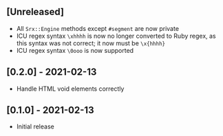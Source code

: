 ## [Unreleased]

- All `Srx::Engine` methods except `#segment` are now private
- ICU regex syntax `\xhhhh` is now no longer converted to Ruby regex, as this
  syntax was not correct; it now must be `\x{hhhh}`
- ICU regex syntax `\0ooo` is now supported

## [0.2.0] - 2021-02-13

- Handle HTML void elements correctly

## [0.1.0] - 2021-02-13

- Initial release
